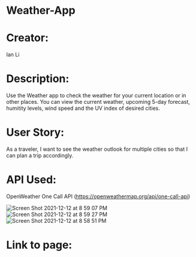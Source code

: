 # Weather-App

# Creator:
Ian Li

# Description:
Use the Weather app to check the weather for your current location or in other places. You can view the current weather, upcoming 5-day forecast, humitity levels, wind speed and the UV index of desired cities.

# User Story:
As a traveler, I want to see the weather outlook for multiple cities so that I can plan a trip accordingly.

# API Used:
OpenWeather One Call API (https://openweathermap.org/api/one-call-api)

![Screen Shot 2021-12-12 at 8 59 07 PM](https://user-images.githubusercontent.com/91820087/145750320-5c36e855-a269-4066-a056-1bfc93cd1d1b.png)
![Screen Shot 2021-12-12 at 8 59 27 PM](https://user-images.githubusercontent.com/91820087/145750322-21e9d056-344c-416a-9af3-4555306c4f70.png)
![Screen Shot 2021-12-12 at 8 58 51 PM](https://user-images.githubusercontent.com/91820087/145750405-85d975fb-1ecf-4a1e-b98f-de86e4b859fe.png)

# Link to page:
